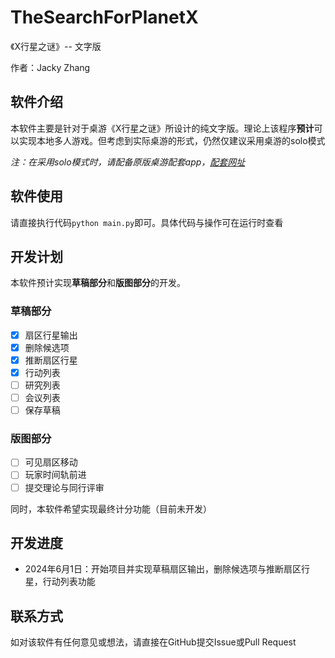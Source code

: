 # TheSearchForPlanetX
《X行星之谜》-- 文字版

作者：Jacky Zhang

## 软件介绍

本软件主要是针对于桌游《X行星之谜》所设计的纯文字版。理论上该程序**预计**可以实现本地多人游戏。但考虑到实际桌游的形式，仍然仅建议采用桌游的solo模式

*注：在采用solo模式时，请配备原版桌游配套app，[配套网址](https://www.PlanetXApp.com)*

## 软件使用

请直接执行代码`python main.py`即可。具体代码与操作可在运行时查看

## 开发计划

本软件预计实现**草稿部分**和**版图部分**的开发。

### 草稿部分

- [x] 扇区行星输出
- [x] 删除候选项
- [x] 推断扇区行星
- [x] 行动列表
- [ ] 研究列表
- [ ] 会议列表
- [ ] 保存草稿

### 版图部分

- [ ] 可见扇区移动
- [ ] 玩家时间轨前进
- [ ] 提交理论与同行评审

同时，本软件希望实现最终计分功能（目前未开发）

## 开发进度

- 2024年6月1日：开始项目并实现草稿扇区输出，删除候选项与推断扇区行星，行动列表功能
## 联系方式

如对该软件有任何意见或想法，请直接在GitHub提交Issue或Pull Request


